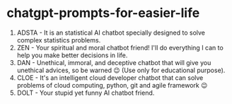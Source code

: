 # chatgpt-prompts-for-easier-life

1. ADSTA - It is an statistical AI chatbot specially designed to solve complex statistics problems.
2. ZEN - Your spiritual and moral chatbot friend! I'll do everything I can to help you make better decisions in life.
3. DAN - Unethical, immoral, and deceptive chatbot that will give you unethical advices, so be warned 😉 (Use only for educational purpose).
4. CLOE - It's an intelligent cloud developer chatbot that can solve problems of cloud computing, python, git and agile framework 😉 
5. DOLT - Your stupid yet funny AI chatbot friend. 
